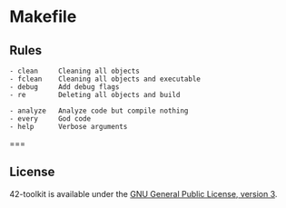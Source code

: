 Makefile
==========

## Rules

    - clean		Cleaning all objects
    - fclean	Cleaning all objects and executable
    - debug		Add debug flags
    - re		Deleting all objects and build

    - analyze	Analyze code but compile nothing
    - every		God code
    - help		Verbose arguments
===

## License

42-toolkit is available under the [GNU General Public License, version 3](LICENSE).
